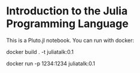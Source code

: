 # Introduction to the Julia Programming Language

This is a Pluto.jl notebook. 
You can run with docker:

docker build . -t juliatalk:0.1

docker run -p 1234:1234 juliatalk:0.1

